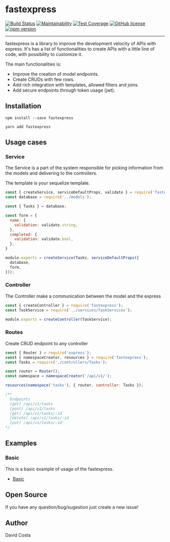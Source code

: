 # fastexpress

[![Build Status](https://travis-ci.org/davidcostadev/fastexpress.svg?branch=master)](https://travis-ci.org/davidcostadev/fastexpress)
[![Maintainability](https://api.codeclimate.com/v1/badges/b045a34c8cb425bf67f1/maintainability)](https://codeclimate.com/github/withmoney/withmoney-api/maintainability)
[![Test Coverage](https://api.codeclimate.com/v1/badges/b045a34c8cb425bf67f1/test_coverage)](https://codeclimate.com/github/withmoney/withmoney-api/test_coverage)
[![GitHub license](https://img.shields.io/github/license/davidcostadev/fastexpress.svg)](https://github.com/davidcostadev/fastexpress/blob/master/LICENSE)
[![npm version](https://img.shields.io/npm/v/fastexpress.svg)](https://www.npmjs.com/package/fastexpress)

---

fastexpress is a library to improve the development velocity of APIs with express. It's has a list of functionalities to create APIs with a little line of code, with possibility to customize it.

The main functionalities is:

- Improve the creation of model endpoints.
- Create CRUDs with few rows.
- Add rich integration with templates, allowed filters and joins.
- Add secure endpoints through token usage (jwt).

## Installation

`npm install --save fastexpress`

`yarn add fastexpress`


## Usage cases


### Service

The Service is a part of the system responsible for picking information from the models and delivering to the controllers.

The template is your sequelize template.

```javascript
const { createService, serviceDefaultProps, validate } = require('fastexpress');
const database = require('../models');

const { Tasks } = database;

const form = {
  name: {
    validation: validate.string,
  },
  completed: {
    validation: validate.bool,
  },
}

module.exports = createService(Tasks, serviceDefaultProps({
  database,
  form,
}));
```


### Controller 

The Controller make a communication between the model and the express

```javascript
const { createController } = require('fastexpress');
const TaskService = require('../services/TaskServices');

module.exports = createController(TaskService);
```


### Routes

Create CRUD endpoint to any controller

```javascript
const { Router } = require('express');
const { namespaceCreator, resources } = require('fastexpress');
const Tasks = require('./controllers/Tasks');

const router = Router();
const namespace = namespaceCreator('/api/v1/');

resources(namespace('tasks'), { router, controller: Tasks });

/**
  Endpoints
  [get] /api/v1/tasks
  [post] /api/v1/tasks
  [get] /api/v1/tasks/:id
  [delete] /api/v1/tasks/:id
  [put] /api/v1/tasks/:id'
*/

```

## Examples

### Basic

This is a basic example of usage of the fastexpress.

- [Basic](examples/basic)


## Open Source

If you have any question/bug/sugestion just create a new issue!

## Author

David Costa

